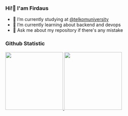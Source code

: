 ### Hi!👋 I'am Firdaus


- 🔭 I’m currently studying at [@telkomuniversity](https://telkomuniversity.ac.id/)
- 🌱 I’m currently learning about backend and devops
- 💬 Ask me about my repository if there's any mistake

### Github Statistic
<p align="left">
<a href="https://github.com/vnnyx">
  <img height="180em" src="https://github-readme-stats-eight-theta.vercel.app/api?username=vnnyx&show_icons=true&theme=tokyonight&include_all_commits=true&count_private=true"/>
  <img height="180em" src="https://github-readme-stats-eight-theta.vercel.app/api/top-langs/?username=vnnyx&layout=compact&langs_count=8&theme=tokyonight"/>
</a>
</p>

